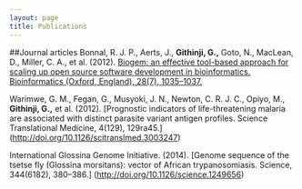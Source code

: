 ```yaml
---
layout: page
title: Publications
---
```


##Journal articles
Bonnal, R. J. P., Aerts, J., **Githinji, G.,** Goto, N., MacLean, D., Miller, C. A., et al. (2012). [Biogem: an effective tool-based approach for scaling up open source software development in bioinformatics. Bioinformatics (Oxford, England), 28(7), 1035–1037.](http://doi.org/10.1093/bioinformatics/bts080)

Warimwe, G. M., Fegan, G., Musyoki, J. N., Newton, C. R. J. C., Opiyo, M., **Githinji, G.,** et al. (2012). [Prognostic indicators of life-threatening malaria are associated with distinct parasite variant antigen profiles. Science Translational Medicine, 4(129), 129ra45.] (http://doi.org/10.1126/scitranslmed.3003247)

International Glossina Genome Initiative. (2014). [Genome sequence of the tsetse fly (Glossina morsitans): vector of African trypanosomiasis. Science, 344(6182), 380–386.] (http://doi.org/10.1126/science.1249656)
